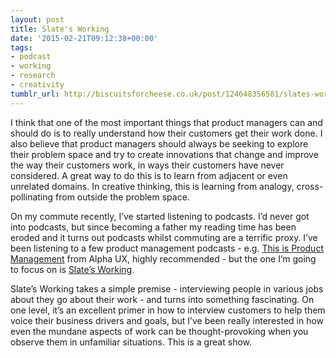 ```yaml
---
layout: post
title: Slate's Working
date: '2015-02-21T09:12:38+00:00'
tags:
- podcast
- working
- research
- creativity
tumblr_url: http://biscuitsforcheese.co.uk/post/124648356581/slates-working
---
```

I think that one of the most important things that product managers can and should do is to really understand how their customers get their work done. I also believe that product managers should always be seeking to explore their problem space and try to create innovations that change and improve the way their customers work, in ways their customers have never considered. A great way to do this is to learn from adjacent or even unrelated domains. In creative thinking, this is learning from analogy, cross-pollinating from outside the problem space.

On my commute recently, I’ve started listening to podcasts. I’d never got into podcasts, but since becoming a father my reading time has been eroded and it turns out podcasts whilst commuting are a terrific proxy. I’ve been listening to a few product management podcasts - e.g. [This is Product Management](http://www.thisisproductmanagement.com/) from Alpha UX, highly recommended - but the one I’m going to focus on is [Slate’s Working](http://www.slate.com/articles/podcasts/working.html).

Slate’s Working takes a simple premise - interviewing people in various jobs about they go about their work - and turns into something fascinating. On one level, it’s an excellent primer in how to interview customers to help them voice their business drivers and goals, but I’ve been really interested in how even the mundane aspects of work can be thought-provoking when you observe them in unfamiliar situations. This is a great show.
